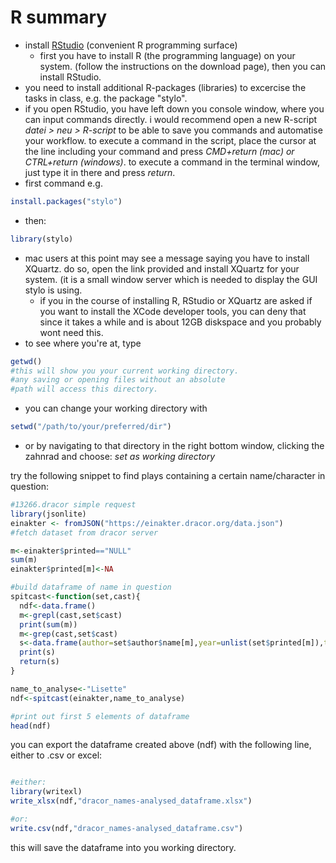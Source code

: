 # R summary
- install [RStudio][1] (convenient R programming surface)
	- first you have to install R (the programming language) on your system. (follow the instructions on the download page), then you can install RStudio.
- you need to install additional R-packages (libraries) to excercise the tasks in class, e.g. the package "stylo".
- if you open RStudio, you have left down you console window, where you can input commands directly. i would recommend open a new R-script *datei \> neu \> R-script* to be able to save you commands and automatise your workflow. to execute a command in the script, place the cursor at the line including your command and press *CMD+return (mac) or CTRL+return (windows)*. to execute a command in the terminal window, just type it in there and press *return*.
- first command e.g. 
```r
install.packages("stylo")
```
- then:
```r
library(stylo)
```
- mac users at this point may see a message saying you have to install XQuartz. do so, open the link provided and install XQuartz for your system. (it is a small window server which is needed to display the GUI stylo is using.
	- if you in the course of installing R, RStudio or XQuartz are asked if you want to install the XCode developer tools, you can deny that since it takes a while and is about 12GB diskspace and you probably wont need this.
- to see where you're at, type 
```r
getwd()
#this will show you your current working directory.
#any saving or opening files without an absolute
#path will access this directory.
```
- you can change your working directory with
```r
setwd("/path/to/your/preferred/dir")
```
- or by navigating to that directory in the right bottom window, clicking the zahnrad and choose: *set as working directory*

try the following snippet to find plays containing a certain name/character in question:

```r
#13266.dracor simple request
library(jsonlite)
einakter <- fromJSON("https://einakter.dracor.org/data.json")
#fetch dataset from dracor server

m<-einakter$printed=="NULL"
sum(m)
einakter$printed[m]<-NA

#build dataframe of name in question
spitcast<-function(set,cast){
  ndf<-data.frame()
  m<-grepl(cast,set$cast)
  print(sum(m))
  m<-grep(cast,set$cast)
  s<-data.frame(author=set$author$name[m],year=unlist(set$printed[m]),title=set$title[m])
  print(s)
  return(s)
}

name_to_analyse<-"Lisette"
ndf<-spitcast(einakter,name_to_analyse)

#print out first 5 elements of dataframe
head(ndf)
```

you can export the dataframe created above (ndf) with the following line, either to .csv or excel:

```r

#either:
library(writexl)
write_xlsx(ndf,"dracor_names-analysed_dataframe.xlsx")

#or:
write.csv(ndf,"dracor_names-analysed_dataframe.csv")
```

this will save the dataframe into you working directory.

[1]:	https://posit.co